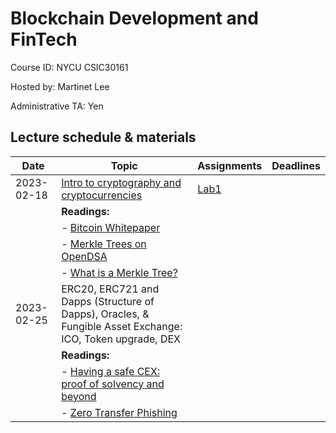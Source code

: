 # Blockchain Development and FinTech

Course ID: NYCU CSIC30161

Hosted by: Martinet Lee

Administrative TA: Yen

## Lecture schedule & materials

| Date | Topic | Assignments | Deadlines |
|------|-------|-------------|-----------|
| 2023-02-18 | [Intro to cryptography and cryptocurrencies](./slides/BDAF%202025%231%20Introduction%20to%20Cryptography%20and%20Blockchain.pdf) | [Lab1](./lab01/README.md) | |
| | **Readings:** | | |
| | - [Bitcoin Whitepaper](https://bitcoin.org/bitcoin.pdf) | | |
| | - [Merkle Trees on OpenDSA](https://opendsa-server.cs.vt.edu/ODSA/Books/usek/gin231-c/spring-2022-39903ab6-41ba-4bfb-9a68-5abc9010a363/TR_930am/html/MerkleTrees.html) | | |
| | - [What is a Merkle Tree?](https://decentralizedthoughts.github.io/2020-12-22-what-is-a-merkle-tree/) | | |
| 2023-02-25 | ERC20, ERC721 and Dapps (Structure of Dapps), Oracles, & Fungible Asset Exchange: ICO, Token upgrade, DEX |    |    |
| | **Readings:** | | |
| | - [Having a safe CEX: proof of solvency and beyond](https://vitalik.ca/general/2022/11/19/proof_of_solvency.html) | | |
| | - [Zero Transfer Phishing](https://www.coinbase.com/blog/zero-transfer-phishing-part-1-attack-analysis) | | |
```
